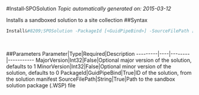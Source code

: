 #Install&#8209;SPOSolution
*Topic automatically generated on: 2015-03-12*

Installs a sandboxed solution to a site collection
##Syntax
```powershell
Install&#8209;SPOSolution -PackageId [<GuidPipeBind>] -SourceFilePath [<String>] [-MajorVersion [<Int32>]] [-MinorVersion [<Int32>]]
```
&nbsp;

##Parameters
Parameter|Type|Required|Description
---------|----|--------|-----------
MajorVersion|Int32|False|Optional major version of the solution, defaults to 1
MinorVersion|Int32|False|Optional minor version of the solution, defaults to 0
PackageId|GuidPipeBind|True|ID of the solution, from the solution manifest
SourceFilePath|String|True|Path to the sandbox solution package (.WSP) file
